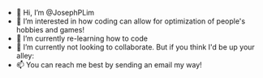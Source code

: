 - 👋 Hi, I’m @JosephPLim
- 👀 I’m interested in how coding can allow for optimization of people's hobbies and games!
- 🌱 I’m currently re-learning how to code 
- 💞️ I’m currently not looking to collaborate. But if you think I'd be up your alley:
- 📫 You can reach me best by sending an email my way!

<!---
JosephPLim/JosephPLim is a ✨ special ✨ repository because its `README.md` (this file) appears on your GitHub profile.
You can click the Preview link to take a look at your changes.
--->

